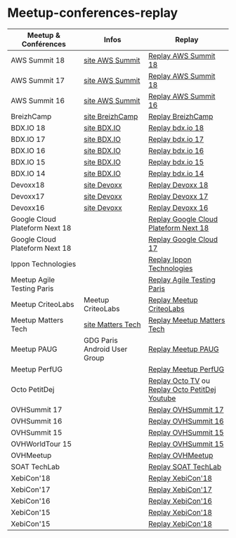 # Meetup-conferences-replay

| Meetup & Conférences   |      Infos      |  Replay |
|----------|-------------|------|
| AWS Summit 18 |  [site AWS Summit](https://aws.amazon.com/fr/summits/paris/)  | [Replay AWS Summit 18](https://www.youtube.com/playlist?list=PLL_L4MF1Z7JW42kxNAeE5-iTw23i_7jYX) |
| AWS Summit 17 |  [site AWS Summit](https://aws.amazon.com/fr/summits/paris/)  | [Replay AWS Summit 18](https://www.youtube.com/playlist?list=PLL_L4MF1Z7JWq6_yg-a5afiAiitF54QsI) |
| AWS Summit 16 |  [site AWS Summit](https://aws.amazon.com/fr/summits/paris/)  | [Replay AWS Summit 16](https://www.youtube.com/playlist?list=PLL_L4MF1Z7JUYXs09gkZRcrNGwIXd1YVk) |
| BreizhCamp |  [site BreizhCamp](https://www.breizhcamp.org/)  | [Replay BreizhCamp](https://www.youtube.com/user/BreizhCamp/videos) |
| BDX.IO 18 |  [site BDX.IO](https://www.bdx.io/)  | [Replay bdx.io 18](https://www.youtube.com/playlist?list=PLUJzERpatfsWJ6qlXnlCPC5g0nFQN7Z5N) |
| BDX.IO 17 |  [site BDX.IO](https://www.bdx.io/)  | [Replay bdx.io 17](https://www.youtube.com/playlist?list=PLUJzERpatfsW5PbUcMAIOIqfCoqS7K1F1) |
| BDX.IO 16 |  [site BDX.IO](https://www.bdx.io/)  | [Replay bdx.io 16](https://www.youtube.com/playlist?list=PLUJzERpatfsXGv1q1kolSgriwVZXRqKVw) |
| BDX.IO 15 |  [site BDX.IO](https://www.bdx.io/)  | [Replay bdx.io 15](https://www.youtube.com/playlist?list=PLUJzERpatfsWgS7pr3C3qiaVe7MiEluoS) |
| BDX.IO 14 |  [site BDX.IO](https://www.bdx.io/)  | [Replay bdx.io 14](https://www.youtube.com/playlist?list=PLUJzERpatfsXnMqQFle7sn6f_qFPRueJD) |
| Devoxx18 |  [site Devoxx](https://www.devoxx.fr/)  | [Replay Devoxx 18](https://www.youtube.com/playlist?list=PLTbQvx84FrARa9pUtZYK7t_UfyGMCPOBn) |
| Devoxx17 |  [site Devoxx](https://www.devoxx.fr/)  | [Replay Devoxx 17](https://www.youtube.com/playlist?list=PLTbQvx84FrASpPvTGt_0BzttHUvMEvXyP) |
| Devoxx16 |  [site Devoxx](https://www.devoxx.fr/)  | [Replay Devoxx 16](https://www.youtube.com/playlist?list=PLTbQvx84FrAS5clN9i8_LFUQxcMY7qXAO) |
| Google Cloud Plateform Next 18 |       |  [Replay Google Cloud Plateform Next 18](https://www.youtube.com/user/googlecloudplatform/search?query=next+18) |
| Google Cloud Plateform Next 18 |       |  [Replay Google Cloud 17](https://www.youtube.com/playlist?list=PLIivdWyY5sqI8RuUibiH8sMb1ExIw0lAR) |
| Ippon Technologies |       |  [Replay Ippon Technologies](https://www.youtube.com/user/ippontechtv/videos) |
| Meetup Agile Testing Paris |  |  [Replay Agile Testing Paris](https://www.youtube.com/channel/UCa_y1_TLJ9ZySWw7SeVUVoQ/videos) |
| Meetup CriteoLabs | Meetup CriteoLabs |  [Replay Meetup CriteoLabs](https://www.youtube.com/channel/UCkSLkvWY7_QHSIvR4LyPIXw/videos) |
| Meetup Matters Tech | [site Matters Tech](https://matters.tech/fr/) |  [Replay Meetup Matters Tech](https://www.youtube.com/channel/UCkSLkvWY7_QHSIvR4LyPIXw/videos) |
| Meetup PAUG | GDG Paris Android User Group |  [Replay Meetup PAUG](https://www.youtube.com/user/ParisAndroidUG/videos) |
| Meetup PerfUG |       |  [Replay Meetup PerfUG](https://tv.octo.com/channels/#perfug) |
| Octo PetitDej |       |  [Replay Octo TV](https://tv.octo.com/channels/#petits-dejeuners) ou [Replay Octo PetitDej Youtube](https://www.youtube.com/playlist?list=PLBD8R108T9T5Z-65ZaMF12l3vlIrJV4QL) |
| OVHSummit 17 |       |  [Replay OVHSummit 17](https://www.youtube.com/playlist?list=PL0DynEzr_sE4qfe1J8Z-FbD34hqF87X4q) |
| OVHSummit 16 |       |  [Replay OVHSummit 16](https://www.youtube.com/playlist?list=PL0DynEzr_sE5Fdswiaj9Bht_Xyd-oanSc) |
| OVHSummit 15 |       |  [Replay OVHSummit 15](https://www.youtube.com/playlist?list=PL0DynEzr_sE7hO-dI1VPSqgcabttXUXc6) |
| OVHWorldTour 15 |       |  [Replay OVHSummit 15](https://www.youtube.com/playlist?list=PL0DynEzr_sE4h5sHxsdgdPsQFYiNT20XB) |
| OVHMeetup |       |  [Replay OVHMeetup](https://www.youtube.com/playlist?list=PL0DynEzr_sE7DkYLr-hBxLMj68EZC_uPv) |
| SOAT TechLab |       |  [Replay SOAT TechLab](https://www.youtube.com/playlist?list=PLmBpKvH44qVKoDUABuSkKfDAGUb0qaLy8) |
| XebiCon'18 |       |  [Replay XebiCon'18](https://www.youtube.com/playlist?list=PL-Wbj9VN8zDSIqte8_DzhXesC8GwfksX2) |
| XebiCon'17 |       |  [Replay XebiCon'17](https://www.youtube.com/playlist?list=PL-Wbj9VN8zDQIklcuAEoBlsTiFwBlO9zD) |
| XebiCon'16 |       |  [Replay XebiCon'16](https://www.youtube.com/playlist?list=PL-Wbj9VN8zDSdEBpm-QNTxaSwEytxzwv_) |
| XebiCon'15 |       |  [Replay XebiCon'18](https://www.youtube.com/playlist?list=PL0DynEzr_sE7DkYLr-hBxLMj68EZC_uPv) |
| XebiCon'15 |       |  [Replay XebiCon'18](https://www.youtube.com/playlist?list=PL-Wbj9VN8zDTRHZ0_Y5FX0xYrn1sv9oBF) |


